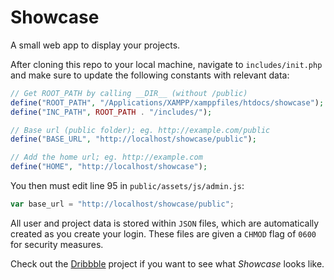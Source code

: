 # Showcase

A small web app to display your projects.

After cloning this repo to your local machine, navigate to `includes/init.php` and make sure to update the following constants with relevant data:

```php
// Get ROOT_PATH by calling __DIR__ (without /public)
define("ROOT_PATH", "/Applications/XAMPP/xamppfiles/htdocs/showcase");
define("INC_PATH", ROOT_PATH . "/includes/");

// Base url (public folder); eg. http://example.com/public
define("BASE_URL", "http://localhost/showcase/public");

// Add the home url; eg. http://example.com
define("HOME", "http://localhost/showcase");
```

You then must edit line 95 in `public/assets/js/admin.js`:

```javascript
var base_url = "http://localhost/showcase/public";
```

All user and project data is stored within `JSON` files, which are automatically created as you create your login. These files are given a `CHMOD` flag of `0600` for security measures.

Check out the [Dribbble](https://dribbble.com/jaden/projects/229448-Showcase) project if you want to see what *Showcase* looks like.
